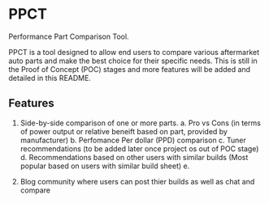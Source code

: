 # PPCT
Performance Part Comparison Tool. 

PPCT is a tool designed to allow end users to compare various aftermarket auto parts and make the best choice for their specific needs. This is still in the Proof of Concept (POC) stages and more features will be added and detailed in this README.

## Features
1. Side-by-side comparison of one or more parts.
    a. Pro vs Cons (in terms of power output or relative beneift based on part, provided by manufacturer)
    b. Perfomance Per dollar (PPD) comparison
    c. Tuner recommendations (to be added later once project os out of POC stage)
    d. Recommendations based on other users with similar builds (Most popular based on users with similar build sheet)
    e. 

2. Blog community where users can post thier builds as well as chat and compare

## 

